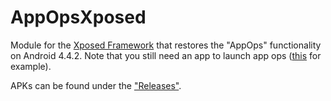 AppOpsXposed
============

Module for the [Xposed Framework](http://forum.xda-developers.com/showthread.php?t=1574401) that restores the
"AppOps" functionality on Android 4.4.2. Note that you still need an app to launch app ops ([this](https://play.google.com/store/apps/details?id=com.findsdk.apppermission)
for example).

APKs can be found under the ["Releases"](https://github.com/jclehner/AppOpsXposed/releases).
